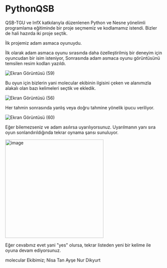 # PythonQSB
QSB-TGU ve InfX katkılarıyla düzenlenen Python ve Nesne yönelimli programlama eğitiminde bir proje seçmemiz ve kodlamamız istendi. Bizler de hali hazırda iki proje seçtik.

İlk projemiz adam asmaca oyunuydu.

İlk olarak adam asmaca oyunu sırasında daha özelleştirilmiş bir deneyim için oyuncudan bir isim isteniyor,
Sonrasında adam asmaca oyunu görüntüsünü temsilen resim kodları yazıldı.

![Ekran Görüntüsü (59)](https://user-images.githubusercontent.com/104464419/166005333-408461f2-2b98-4532-b859-79d80f4d9d1c.png)

Bu oyun için bizlerin yani molecular ekibinin ilgisini çeken ve alanımızla alakalı olan bazı kelimeleri seçtik ve ekledik.

![Ekran Görüntüsü (56)](https://user-images.githubusercontent.com/104464419/166004184-b404295e-32f6-4c9d-9321-824ac151e1ec.png)

Her tahmin sonrasında yanlış veya doğru tahmine yönelik ipucu veriliyor.

![Ekran Görüntüsü (60)](https://user-images.githubusercontent.com/104464419/166006257-757227f1-53bf-4bdd-a084-49e3a0397c04.png)

Eğer bilemezseniz ve adam asılırsa uyarılıyorsunuz. Uyarılmanın yanı sıra oyun sonlandırıldığında tekrar oynama şansı sunuluyor.

<img width="314" alt="image" src="https://user-images.githubusercontent.com/104464419/166006506-db8eff9d-dc3c-4511-9bd8-a96c6b51e383.png">

Eğer cevabınız evet yani "yes" olursa, tekrar listeden yeni bir kelime ile oyuna devam ediyorsunuz.

molecular Ekibimiz;
Nisa Tan
Ayşe Nur Dikyurt
